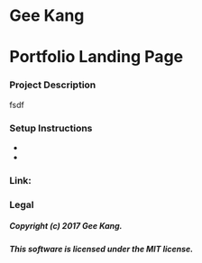 # Gee Kang
# Portfolio Landing Page
### Project Description
fsdf

### Setup Instructions
*
*

### Link:

### Legal
##### Copyright (c) 2017 Gee Kang.
##### This software is licensed under the MIT license.
